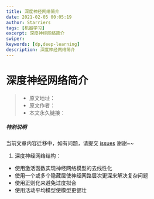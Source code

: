 ```yaml
---
title: 深度神经网络简介
date: 2021-02-05 00:05:19
author: Starriers
tags: [机器学习]
excerpt: 深度神经网络简介
swiper:
keywords: [dp,deep-learning]
description: 深度神经网络简介
---
```


# 深度神经网络简介

> * 原文地址：[]()
> * 原文作者：[]()
> * 本文永久链接：[]()

##### **特别说明**

当前文章内容迁移中，如有问题，请提交 [issues](https://github.com/Starrier/starrier.github.io/issues) 谢谢~~


 1. 深度神经网络结构：

- 使用激活函数实现神经网络模型的去线性化
- 使用一个或多个隐藏层使神经网路层次更深来解决复杂问题
- 使用正则化来避免过度拟合
- 使用活动平均模型使模型更健壮
